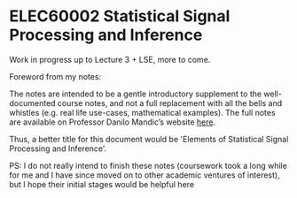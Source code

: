 
# ELEC60002 Statistical Signal Processing and Inference

Work in progress up to Lecture 3 + LSE, more to come.

Foreword from my notes:

The notes are intended to be a gentle introductory supplement to the well-documented course notes, and not a full replacement with all the bells and whistles (e.g. real life use-cases, mathematical examples). The full notes are available on Professor Danilo Mandic’s website [here](https://www.commsp.ee.ic.ac.uk/~mandic/courses.htm).

Thus, a better title for this document would be 'Elements of Statistical Signal Processing and Inference’.

PS: I do not really intend to finish these notes (coursework took a long while for me and I have since moved on to other academic ventures of interest), but I hope their initial stages would be helpful here